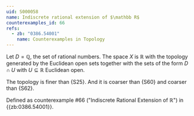 ```yaml
---
uid: S000058
name: Indiscrete rational extension of $\mathbb R$
counterexamples_id: 66
refs:
  - zb: "0386.54001" 
    name: Counterexamples in Topology
---
```


Let $D = \mathbb{Q}$, the set of rational numbers.
The space $X$ is $\mathbb R$ with the topology generated by the Euclidean open sets
together with the sets of the form $D\cap U$ with $U\subseteq\mathbb R$ Euclidean open.

The topology is finer than {S25}.
And it is coarser than {S60}
and coarser than {S62}.

Defined as counterexample #66 ("Indiscrete Rational Extension of $\mathbb{R}$")
in {{zb:0386.54001}}.
